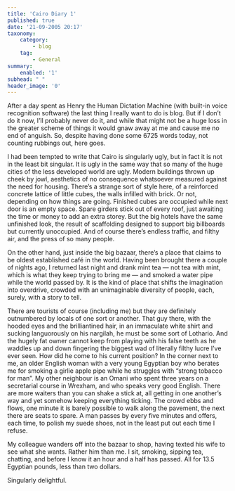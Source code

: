 ```yaml
---
title: 'Cairo Diary 1'
published: true
date: '21-09-2005 20:17'
taxonomy:
    category:
        - blog
    tag:
        - General
summary:
    enabled: '1'
subhead: " "
header_image: '0'
---
```


After a day spent as Henry the Human Dictation Machine (with built-in voice recognition software) the last thing I really want to do is blog. But if I don’t do it now, I’ll probably never do it, and while that might not be a huge loss in the greater scheme of things it would gnaw away at me and cause me no end of anguish. So, despite having done some 6725 words today, not counting rubbings out, here goes.

I had been tempted to write that Cairo is singularly ugly, but in fact it is not in the least bit singular. It is ugly in the same way that so many of the huge cities of the less developed world are ugly. Modern buildings thrown up cheek by jowl, aesthetics of no consequence whatsoever measured against the need for housing. There’s a strange sort of style here, of  a reinforced concrete lattice of little cubes, the walls infilled with brick. Or not, depending on how things are going. Finished cubes are occupied while next door is an empty space. Spare girders stick out of every roof, just awaiting the time or money to add an extra storey. But the big hotels have the same unfinished look, the result of scaffolding designed to support big billboards but currently unoccupied. And of course there’s endless traffic, and filthy air, and the press of so many people.

On the other hand, just inside the big bazaar, there’s a place that claims to be oldest established café in the world. Having been brought there a couple of nights ago, I returned last night and drank mint tea — not tea with mint, which is what they keep trying to bring me — and smoked a water pipe while the world passed by. It is the kind of place that shifts the imagination into overdrive, crowded with an unimaginable diversity of people, each, surely, with a story to tell.

There are tourists of course (including me) but they are definitely outnumbered by locals of one sort or another. That guy there, with the hooded eyes and the brilliantined hair, in an immaculate white shirt and sucking languorously on his nargilah, he must be some sort of Lothario. And the hugely fat owner cannot keep from playing with his false teeth as he waddles up and down fingering the biggest wad of literally filthy lucre I’ve ever seen. How did he come to his current position? In the corner next to me, an older English woman with a very young Egyptian boy who berates me for smoking a girlie apple pipe while he struggles with “strong tobacco for man”. My other neighbour is an Omani who spent three years on a secretarial course in Wrexham, and who speaks very good English. There are more waiters than you can shake a stick at, all getting in one another’s way and yet somehow keeping everything ticking. The crowd ebbs and flows, one minute it is barely possible to walk along the pavement, the next there are seats to spare. A man passes by every five minutes and offers, each time, to polish my suede shoes, not in the least put out each time I refuse.

My colleague wanders off into the bazaar to shop, having texted his wife to see what she wants. Rather him than me. I sit, smoking, sipping tea, chatting, and before I know it an hour and a half has passed. All for 13.5 Egyptian pounds, less than two dollars.

Singularly delightful.
